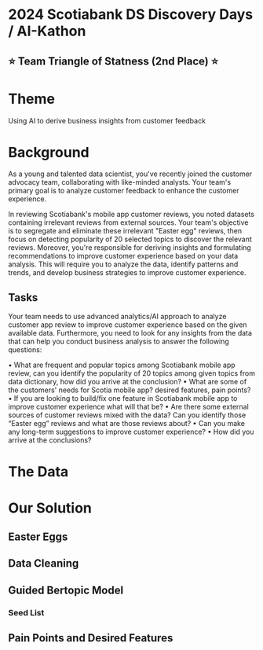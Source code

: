# 2024 Scotiabank DS Discovery Days / AI-Kathon
## ⭐ Team Triangle of Statness (2nd Place) ⭐

# Theme
Using AI to derive business insights from customer feedback

# Background

As a young and talented data scientist, you've recently joined the customer advocacy team, collaborating with like-minded analysts. Your team's primary goal is to analyze customer feedback to enhance the customer experience.

In reviewing Scotiabank's mobile app customer reviews, you noted datasets containing irrelevant reviews from external sources. Your team's objective is to segregate and eliminate these irrelevant "Easter egg" reviews, then focus on detecting popularity of 20 selected topics to discover the relevant reviews. Moreover, you're responsible for deriving insights and formulating recommendations to improve customer experience based on your data analysis. This will require you to analyze the data, identify patterns and trends, and develop business strategies to improve customer experience.

## Tasks

Your team needs to use advanced analytics/AI approach to analyze customer app review to improve customer experience based on the given available data. Furthermore, you need to look for any insights from the data that can help you conduct business analysis to answer the following questions:

• What are frequent and popular topics among Scotiabank mobile app review, can you identify the popularity of 20 topics among given topics from data dictionary, how did you arrive at the conclusion?
• What are some of the customers' needs for Scotia mobile app? desired features, pain points?
• If you are looking to build/fix one feature in Scotiabank mobile app to improve customer
experience what will that be?
• Are there some external sources of customer reviews mixed with the data? Can you identify
those “Easter egg” reviews and what are those reviews about?
• Can you make any long-term suggestions to improve customer experience?
• How did you arrive at the conclusions?

# The Data

# Our Solution

## Easter Eggs

## Data Cleaning

## Guided Bertopic Model

### Seed List

## Pain Points and Desired Features
